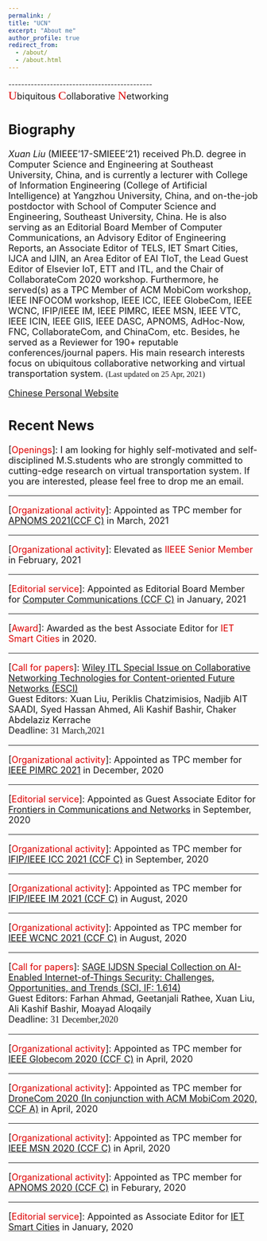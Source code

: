 ```yaml
---
permalink: /
title: "UCN"
excerpt: "About me"
author_profile: true
redirect_from: 
  - /about/
  - /about.html
---
```

---------------------------------------------<font size="4.5"><br><font face="黑体" size="5" color="#dd0000">U</font>biquitous <font face="黑体" size="5" color="#dd0000">C</font>ollaborative <font face="黑体" size="5" color="#dd0000">N</font>etworking 


Biography
--------
*Xuan Liu* (MIEEE’17-SMIEEE’21) received Ph.D. degree in Computer Science and Engineering at Southeast University, China, and is currently a lecturer with College of Information Engineering (College of Artificial Intelligence) at Yangzhou University, China, and on-the-job postdoctor with School of Computer Science and Engineering, Southeast University, China. He is also serving as an Editorial Board Member of Computer Communications, an Advisory Editor of Engineering Reports, an Associate Editor of TELS, IET Smart Cities, IJCA and IJIN, an Area Editor of EAI TIoT, the Lead Guest Editor of Elsevier IoT, ETT and ITL, and the Chair of CollaborateCom 2020 workshop. Furthermore, he served(s) as a TPC Member of ACM MobiCom workshop, IEEE INFOCOM workshop, IEEE ICC, IEEE GlobeCom, IEEE WCNC, IFIP/IEEE IM, IEEE PIMRC, IEEE MSN, IEEE VTC, IEEE ICIN, IEEE GIIS, IEEE DASC, APNOMS, AdHoc-Now, FNC, CollaborateCom, and ChinaCom, etc. Besides, he served as a Reviewer for 190+ reputable conferences/journal papers. His main research interests focus on ubiquitous collaborative networking and virtual transportation system. <font face="黑体" size="3">(Last updated on 25 Apr, 2021)</font>

<a href="http://teacher.yzu.edu.cn/yusuf" target="_blank">Chinese Personal Website</a>

Recent News
--------
\[<font color="#dd0000">Openings</font>\]: I am looking for highly self-motivated and self-disciplined M.S.students who are strongly committed to cutting-edge research on virtual transportation system. If you are interested, please feel free to drop me an email.  

--------
\[<font color="#dd0000">Organizational activity</font>\]: Appointed as TPC member for <a href="https://people.cs.nctu.edu.tw/~apnoms2021/index.html" target="_blank">APNOMS 2021(CCF C)</a> in March, 2021  

--------
\[<font color="#dd0000">Organizational activity</font>\]: Elevated as <font color="#dd0000">IIEEE Senior Member</font> in February, 2021  

--------
\[<font color="#dd0000">Editorial service</font>\]: Appointed as Editorial Board Member for <a href="https://www.journals.elsevier.com/computer-communications" target="_blank">Computer Communications (CCF C)</a> in January, 2021  

--------
\[<font color="#dd0000">Award</font>\]: Awarded as the best Associate Editor for <font color="#dd0000">IET Smart Cities</font> in 2020.

--------
\[<font color="#dd0000">Call for papers</font>\]: <a href="https://pericles.pericles-prod.literatumonline.com/pb-assets/assets/24761508/Special%20Issue%20on%20Collaborative%20Networking%20Technologies%20for%20Content-oriented%20Future%20Networks-20200214-1584634013460.pdf" target="_blank">Wiley ITL Special Issue on Collaborative Networking Technologies for Content-oriented Future Networks (ESCI)</a>  
Guest Editors: Xuan Liu, Periklis Chatzimisios, Nadjib AIT SAADI, Syed Hassan Ahmed, Ali Kashif Bashir, Chaker Abdelaziz Kerrache  
Deadline: <font face="黑体">31 March,2021</font>  

--------
\[<font color="#dd0000">Organizational activity</font>\]: Appointed as TPC member for <a href="https://pimrc2021.ieee-pimrc.org/" target="_blank">IEEE PIMRC 2021</a> in December, 2020  

--------
\[<font color="#dd0000">Editorial service</font>\]: Appointed as Guest Associate Editor for <a href="https://www.frontiersin.org/journals/communications-and-networks/sections/wireless-communications#" target="_blank">Frontiers in Communications and Networks</a> in September, 2020    

--------
\[<font color="#dd0000">Organizational activity</font>\]: Appointed as TPC member for <a href="https://icc2021.ieee-icc.org/" target="_blank">IFIP/IEEE ICC 2021 (CCF C)</a> in September, 2020  

--------
\[<font color="#dd0000">Organizational activity</font>\]: Appointed as TPC member for <a href="https://im2021.ieee-im.org/" target="_blank">IFIP/IEEE IM 2021 (CCF C)</a> in August, 2020  

--------
\[<font color="#dd0000">Organizational activity</font>\]: Appointed as TPC member for <a href="https://wcnc2021.ieee-wcnc.org/" target="_blank">IEEE WCNC 2021 (CCF C)</a> in August, 2020  

--------
\[<font color="#dd0000">Call for papers</font>\]: <a href="https://journals.sagepub.com/page/dsn/collections/special-issues/advances-in-ai-enabled-internet-of-things-security" target="_blank">SAGE IJDSN Special Collection on AI-Enabled Internet-of-Things Security: Challenges, Opportunities, and Trends (SCI, IF: 1.614)</a>  
Guest Editors: Farhan Ahmad, Geetanjali Rathee, Xuan Liu, Ali Kashif Bashir, Moayad Aloqaily  
Deadline: <font face="黑体">31 December,2020</font>   

--------
\[<font color="#dd0000">Organizational activity</font>\]: Appointed as TPC member for <a href="https://globecom2020.ieee-globecom.org/" target="_blank">IEEE Globecom 2020 (CCF C)</a> in April, 2020  

--------
\[<font color="#dd0000">Organizational activity</font>\]: Appointed as TPC member for <a href="http://dronecom.info/" target="_blank">DroneCom 2020 (In conjunction with ACM MobiCom 2020, CCF A)</a> in April, 2020  

--------
\[<font color="#dd0000">Organizational activity</font>\]: Appointed as TPC member for <a href="https://conference.cs.cityu.edu.hk/msn2020/index.php" target="_blank">IEEE MSN 2020 (CCF C)</a> in April, 2020  

--------
\[<font color="#dd0000">Organizational activity</font>\]: Appointed as TPC member for <a href="https://nmlab.korea.ac.kr/apnoms2020/" target="_blank">APNOMS 2020 (CCF C)</a> in Feburary, 2020

--------
\[<font color="#dd0000">Editorial service</font>\]: Appointed as Associate Editor for <a href="https://digital-library.theiet.org/content/journals/iet-smc" target="_blank">IET Smart Cities</a> in January, 2020



